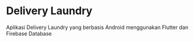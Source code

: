 # Delivery Laundry

Aplikasi Delivery Laundry yang berbasis Android menggunakan Flutter dan Firebase Database
